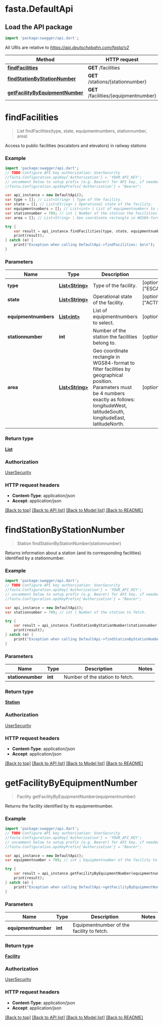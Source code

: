 # fasta.DefaultApi

## Load the API package
```dart
import 'package:swagger/api.dart';
```

All URIs are relative to *https://api.deutschebahn.com/fasta/v2*

Method | HTTP request | Description
------------- | ------------- | -------------
[**findFacilities**](DefaultApi.md#findFacilities) | **GET** /facilities | 
[**findStationByStationNumber**](DefaultApi.md#findStationByStationNumber) | **GET** /stations/{stationnumber} | 
[**getFacilityByEquipmentNumber**](DefaultApi.md#getFacilityByEquipmentNumber) | **GET** /facilities/{equipmentnumber} | 


# **findFacilities**
> List<Facility> findFacilities(type, state, equipmentnumbers, stationnumber, area)



Access to public facilities (escalators and elevators) in railway stations

### Example 
```dart
import 'package:swagger/api.dart';
// TODO Configure API key authorization: UserSecurity
//fasta.Configuration.apiKey{'Authorization'} = 'YOUR_API_KEY';
// uncomment below to setup prefix (e.g. Bearer) for API key, if needed
//fasta.Configuration.apiKeyPrefix{'Authorization'} = "Bearer";

var api_instance = new DefaultApi();
var type = []; // List<String> | Type of the facility.
var state = []; // List<String> | Operational state of the facility.
var equipmentnumbers = []; // List<int> | List of equipmentnumbers to select.
var stationnumber = 789; // int | Number of the station the facilities belong to.
var area = []; // List<String> | Geo coordinate rectangle in WGS84-format to filter facilities by geographical position. Parameters must be 4 numbers exactly as follows: longitudeWest, latitudeSouth, longitudeEast, latitudeNorth.

try { 
    var result = api_instance.findFacilities(type, state, equipmentnumbers, stationnumber, area);
    print(result);
} catch (e) {
    print("Exception when calling DefaultApi->findFacilities: $e\n");
}
```

### Parameters

Name | Type | Description  | Notes
------------- | ------------- | ------------- | -------------
 **type** | [**List&lt;String&gt;**](String.md)| Type of the facility. | [optional] [default to [&quot;ESCALATOR&quot;,&quot;ELEVATOR&quot;]]
 **state** | [**List&lt;String&gt;**](String.md)| Operational state of the facility. | [optional] [default to [&quot;ACTIVE&quot;,&quot;INACTIVE&quot;,&quot;UNKNOWN&quot;]]
 **equipmentnumbers** | [**List&lt;int&gt;**](int.md)| List of equipmentnumbers to select. | [optional] 
 **stationnumber** | **int**| Number of the station the facilities belong to. | [optional] 
 **area** | [**List&lt;String&gt;**](String.md)| Geo coordinate rectangle in WGS84-format to filter facilities by geographical position. Parameters must be 4 numbers exactly as follows: longitudeWest, latitudeSouth, longitudeEast, latitudeNorth. | [optional] 

### Return type

[**List<Facility>**](Facility.md)

### Authorization

[UserSecurity](../README.md#UserSecurity)

### HTTP request headers

 - **Content-Type**: application/json
 - **Accept**: application/json

[[Back to top]](#) [[Back to API list]](../README.md#documentation-for-api-endpoints) [[Back to Model list]](../README.md#documentation-for-models) [[Back to README]](../README.md)

# **findStationByStationNumber**
> Station findStationByStationNumber(stationnumber)



Returns information about a station (and its corresponding facilities) identified by a stationnumber.

### Example 
```dart
import 'package:swagger/api.dart';
// TODO Configure API key authorization: UserSecurity
//fasta.Configuration.apiKey{'Authorization'} = 'YOUR_API_KEY';
// uncomment below to setup prefix (e.g. Bearer) for API key, if needed
//fasta.Configuration.apiKeyPrefix{'Authorization'} = "Bearer";

var api_instance = new DefaultApi();
var stationnumber = 789; // int | Number of the station to fetch.

try { 
    var result = api_instance.findStationByStationNumber(stationnumber);
    print(result);
} catch (e) {
    print("Exception when calling DefaultApi->findStationByStationNumber: $e\n");
}
```

### Parameters

Name | Type | Description  | Notes
------------- | ------------- | ------------- | -------------
 **stationnumber** | **int**| Number of the station to fetch. | 

### Return type

[**Station**](Station.md)

### Authorization

[UserSecurity](../README.md#UserSecurity)

### HTTP request headers

 - **Content-Type**: application/json
 - **Accept**: application/json

[[Back to top]](#) [[Back to API list]](../README.md#documentation-for-api-endpoints) [[Back to Model list]](../README.md#documentation-for-models) [[Back to README]](../README.md)

# **getFacilityByEquipmentNumber**
> Facility getFacilityByEquipmentNumber(equipmentnumber)



Returns the facility identified by its equipmentnumber.

### Example 
```dart
import 'package:swagger/api.dart';
// TODO Configure API key authorization: UserSecurity
//fasta.Configuration.apiKey{'Authorization'} = 'YOUR_API_KEY';
// uncomment below to setup prefix (e.g. Bearer) for API key, if needed
//fasta.Configuration.apiKeyPrefix{'Authorization'} = "Bearer";

var api_instance = new DefaultApi();
var equipmentnumber = 789; // int | Equipmentnumber of the facility to fetch.

try { 
    var result = api_instance.getFacilityByEquipmentNumber(equipmentnumber);
    print(result);
} catch (e) {
    print("Exception when calling DefaultApi->getFacilityByEquipmentNumber: $e\n");
}
```

### Parameters

Name | Type | Description  | Notes
------------- | ------------- | ------------- | -------------
 **equipmentnumber** | **int**| Equipmentnumber of the facility to fetch. | 

### Return type

[**Facility**](Facility.md)

### Authorization

[UserSecurity](../README.md#UserSecurity)

### HTTP request headers

 - **Content-Type**: application/json
 - **Accept**: application/json

[[Back to top]](#) [[Back to API list]](../README.md#documentation-for-api-endpoints) [[Back to Model list]](../README.md#documentation-for-models) [[Back to README]](../README.md)

